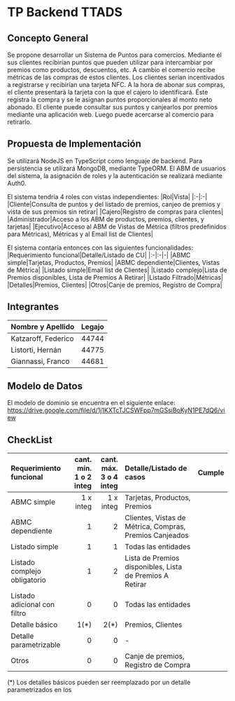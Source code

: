 # TP Backend TTADS

## Concepto General

Se propone desarrollar un Sistema de Puntos para comercios. Mediante él sus clientes recibirían puntos que pueden utilizar para intercambiar por premios como productos, descuentos, etc. A cambio el comercio recibe métricas de las compras de estos clientes.
Los clientes serían incentivados a registrarse y recibirían una tarjeta NFC. A la hora de abonar sus compras, el cliente presentará la tarjeta con la que el cajero lo identificará. Éste registra la compra y se le asignan puntos proporcionales al monto neto abonado.
El cliente puede consultar sus puntos y canjearlos por premios mediante una aplicación web. Luego puede acercarse al comercio para retirarlo.

## Propuesta de Implementación

Se utilizará NodeJS en TypeScript como lenguaje de backend. Para persistencia se utilizará MongoDB, mediante TypeORM. El ABM de usuarios del sistema, la asignación de roles y la autenticación se realizará mediante Auth0.

El sistema tendría 4 roles con vistas independientes:
|Rol|Vista|
|:-|:-|
|Cliente|Consulta de puntos y del listado de premios, canjeo de premios y vista de sus premios sin retirar|
|Cajero|Registro de compras para clientes|
|Administrador|Acceso a los ABM de productos, premios, clientes, y tarjetas|
|Ejecutivo|Acceso al ABM de Vistas de Métrica (filtros predefinidos para Métricas), Métricas y al Email list de Clientes|

El sistema contaría entonces con las siguientes funcionalidades:
|Requerimiento funcional|Detalle/Listado de CU|
|:-|:-|-|
|ABMC simple|Tarjetas, Productos, Premios|
|ABMC dependiente|Clientes, Vistas de Métrica|
|Listado simple|Email list de Clientes|
|Listado complejo|Lista de Premios disponibles, Lista de Premios A Retirar|
|Listado Filtrado|Métricas|
|Detalles|Premios, Clientes|
|Otros|Canje de premios, Registro de Compra|

## Integrantes

|Nombre y Apellido|Legajo|
|:-|-:|
|Katzaroff, Federico| 44744|
|Listorti, Hernán| 44775|
|Giannassi, Franco| 44681|

## Modelo de Datos
El modelo de dominio se encuentra en el siguiente enlace:
https://drive.google.com/file/d/1j1KXTcTJCSWFpp7mGSsiBoKyN1PE7dQ6/view

## CheckList

|Requerimiento funcional|cant. mín.<br>1 o 2 integ|cant. máx.<br>3 o 4 integ|Detalle/Listado de casos|Cumple|
|:-|-:|-:|:-|-|
|ABMC simple|1 x integ|1 x integ|Tarjetas, Productos, Premios|
|ABMC dependiente|1|2|Clientes, Vistas de Métrica, Compras, Premios Canjeados|
|Listado simple|1|1|Todas las entidades|
|Listado complejo obligatorio|1|2|Lista de Premios disponibles, Lista de Premios A Retirar|
|Listado adicional con filtro|0|0|Todas las entidades|
|Detalle básico|1(*)|2(*)|Premios, Clientes|
|Detalle parametrizable|0|0|-|
|Otros|0|0|Canje de premios, Registro de Compra|

(\*) Los detalles básicos pueden ser reemplazado por un detalle parametrizados en los
